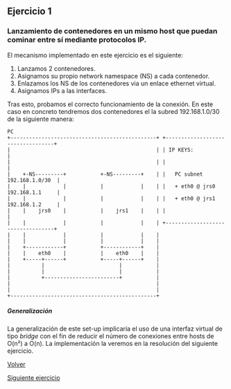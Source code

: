 ## Ejercicio 1

### Lanzamiento de contenedores en un mismo host que puedan cominar entre sí mediante protocolos IP.

El mecanismo implementado en este ejercicio es el siguiente:
1.  Lanzamos 2 contenedores.
2.  Asignamos su propio network namespace (NS) a cada contenedor.
3.  Enlazamos los NS de los contenedores via un enlace ethernet virtual.
3.  Asignamos IPs a las interfaces.

Tras esto, probamos el correcto funcionamiento de la conexión. 
En este caso en concreto tendremos dos contenedores el la subred 192.168.1.0/30 de la siguiente manera:

    PC
    +-----------------------------------------------+ +----------------------------------+
    |                                               | | IP KEYS:                         |
    |                                               | |                                  |
    |    +-NS---------+           +-NS---------+    | |   PC subnet      192.168.1.0/30  |
    |    |            |           |            |    | |   + eth0 @ jrs0  192.168.1.1     |
    |    |            |           |            |    | |   + eth0 @ jrs1  192.168.1.2     |
    |    |    jrs0    |           |    jrs1    |    | |                                  |
    |    |            |           |            |    | +----------------------------------+
    |    |            |           |            |    | 
    |    |            |           |            |    | 
    |    +------------+           +------------+    | 
    |    |    eth0    |           |    eth0    |    | 
    |    +-----+------+           +-----+------+    | 
    |          |                        |           | 
    |          |                        |           | 
    |          +------------------------+           | 
    |                                               | 
    |                                               | 
    +-----------------------------------------------+ 

##### Generalización

La generalización de este set-up implicaría el uso de una interfaz virtual de tipo *bridge* con el fin de reducir el número de conexiones entre hosts de O(n²) a O(n). La ímplementación la veremos en la resolución del siguiente ejercicio.

[Volver](../README.md)

[Siguiente ejercicio](../2/README.md)
